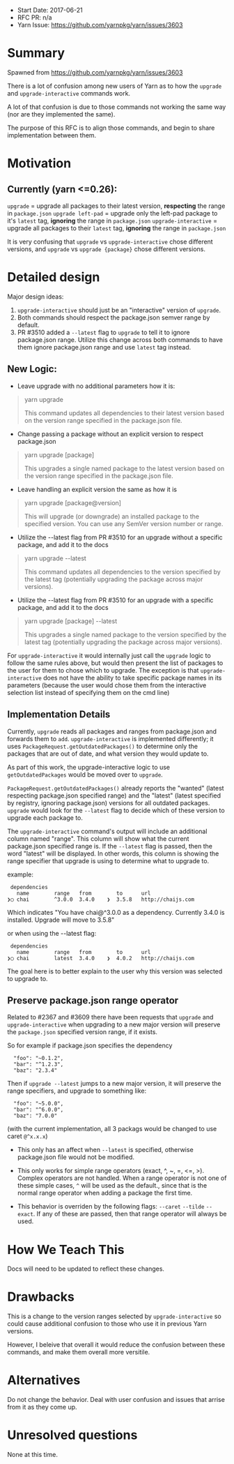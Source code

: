 - Start Date: 2017-06-21
- RFC PR: n/a
- Yarn Issue: https://github.com/yarnpkg/yarn/issues/3603

# Summary

Spawned from https://github.com/yarnpkg/yarn/issues/3603

There is a lot of confusion among new users of Yarn as to how the `upgrade` and `upgrade-interactive` commands work.

A lot of that confusion is due to those commands not working the same way (nor are they implemented the same).

The purpose of this RFC is to align those commands, and begin to share implementation between them.

# Motivation

## Currently (yarn <=0.26):

`upgrade` = upgrade all packages to their latest version, **respecting** the range in `package.json`
`upgrade left-pad` = upgrade only the left-pad package to it's `latest` tag, **ignoring** the range in `package.json`
`upgrade-interactive` = upgrade all packages to their `latest` tag, **ignoring** the range in `package.json`

It is very confusing that `upgrade` vs `upgrade-interactive` chose different versions, and `upgrade` vs `upgrade {package}` chose different versions.

# Detailed design

Major design ideas:

1. `upgrade-interactive` should just be an "interactive" version of `upgrade`.
2. Both commands should respect the package.json semver range by default.
2. PR #3510 added a `--latest` flag to `upgrade` to tell it to ignore package.json range. Utilize this change across both commands to have them ignore package.json range and use `latest` tag instead.

## New Logic:

* Leave upgrade with no additional parameters how it is:
> yarn upgrade
>
> This command updates all dependencies to their latest version based on the version range specified in the package.json file.

* Change passing a package without an explicit version to respect package.json
> yarn upgrade [package]
>
> This upgrades a single named package to the latest version based on the version range specified in the package.json file.

* Leave handling an explicit version the same as how it is
> yarn upgrade [package@version]
>
> This will upgrade (or downgrade) an installed package to the specified version. You can use any SemVer version number or range.

* Utilize the --latest flag from PR #3510 for an upgrade without a specific package, and add it to the docs
> yarn upgrade --latest
>
> This command updates all dependencies to the version specified by the latest tag (potentially upgrading the package across major versions).

* Utilize the --latest flag from PR #3510 for an upgrade with a specific package, and add it to the docs
> yarn upgrade [package] --latest
>
> This upgrades a single named package to the version specified by the latest tag (potentially upgrading the package across major versions).

For `upgrade-interactive` it would internally just call the `upgrade` logic to follow the same rules above, but would then present the list of packages to the user for them to chose which to upgrade. The exception is that `upgrade-interactive` does not have the ability to take specific package names in its parameters (because the user would chose them from the interactive selection list instead of specifying them on the cmd line)


## Implementation Details

Currently, `upgrade` reads all packages and ranges from package.json and forwards them to `add`. `upgrade-interactive` is implemented differently; it uses `PackageRequest.getOutdatedPackages()` to determine only the packages that are out of date, and what version they would update to.

As part of this work, the upgrade-interactive logic to use `getOutdatedPackages` would be moved over to `upgrade`.

`PackageRequest.getOutdatedPackages()` already reports the "wanted" (latest respecting package.json specified range) and the "latest" (latest specified by registry, ignoring package.json) versions for all outdated packages. `upgrade` would look for the `--latest` flag to decide which of these version to upgrade each package to.

The `upgrade-interactive` command's output will include an additional column named "range". This column will show what the current package.json specified range is. If the `--latest` flag is passed, then the word "latest" will be displayed. In other words, this column is showing the range specifier that upgrade is using to determine what to upgrade to.

example:

```
 dependencies
   name        range   from        to      url
❯◯ chai        ^3.0.0  3.4.0    ❯  3.5.8   http://chaijs.com
```

Which indicates "You have chai@^3.0.0 as a dependency. Currently 3.4.0 is installed. Upgrade will move to 3.5.8"

or when using the --latest flag:

```
 dependencies
   name        range   from        to      url
❯◯ chai        latest  3.4.0    ❯  4.0.2   http://chaijs.com
```

The goal here is to better explain to the user why this version was selected to upgrade to.


## Preserve package.json range operator

Related to #2367 and #3609 there have been requests that `upgrade` and `upgrade-interactive` when upgrading to a new major version will preserve the `package.json` specified version range, if it exists.

So for example if package.json specifies the dependency

```
  "foo": "~0.1.2",
  "bar": "^1.2.3",
  "baz": "2.3.4"
```

Then if `upgrade --latest` jumps to a new major version, it will preserve the range specifiers, and upgrade to something like:

```
  "foo": "~5.0.0",
  "bar": "^6.0.0",
  "baz": "7.0.0"
```

(with the current implementation, all 3 packags would be changed to use caret `@^x.x.x`)

* This only has an affect when `--latest` is specified, otherwise package.json file would not be modified.

* This only works for simple range operators (exact, ^, ~, =, <=, >). Complex operators are not handled. When a range operator is not one of these simple cases, `^` will be used as the default., since that is the normal range operator when adding a package the first time.

* This behavior is overriden by the following flags: `--caret` `--tilde` `--exact`. If any of these are passed, then that range operator will always be used.


# How We Teach This

Docs will need to be updated to reflect these changes.


# Drawbacks

This is a change to the version ranges selected by `upgrade-interactive` so could cause additional confusion to those who use it in previous Yarn versions.

However, I beleive that overall it would reduce the confusion between these commands, and make them overall more versitile.


# Alternatives

Do not change the behavior. Deal with user confusion and issues that arrise from it as they come up.


# Unresolved questions

None at this time.
